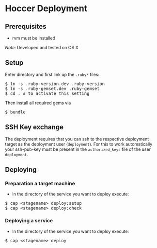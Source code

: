 # Hoccer Deployment

## Prerequisites

* rvm must be installed

*Note:* Developed and tested on OS X

## Setup

Enter directory and first link up the `.ruby*` files:

<pre>
$ ln -s .ruby-version.dev .ruby-version
$ ln -s .ruby-gemset.dev .ruby-gemset
$ cd . # to activate this setting
</pre>

Then install all required gems via

<pre>
$ bundle
</pre>

## SSH Key exchange

The deployment requires that you can ssh to the respective deployment target as the deployment user (`deployment`). For this to work automatically your ssh-pub-key must be present in the `authorized_keys` file of the user `deployment`.

## Deploying

### Preparation a target machine

* In the directory of the service you want to deploy execute:
<pre>
$ cap &lt;stagename&gt; deploy:setup
$ cap &lt;stagename&gt; deploy:check
</pre>

### Deploying a service

* In the directory of the service you want to deploy execute:
<pre>
$ cap &lt;stagename&gt; deploy
</pre>
